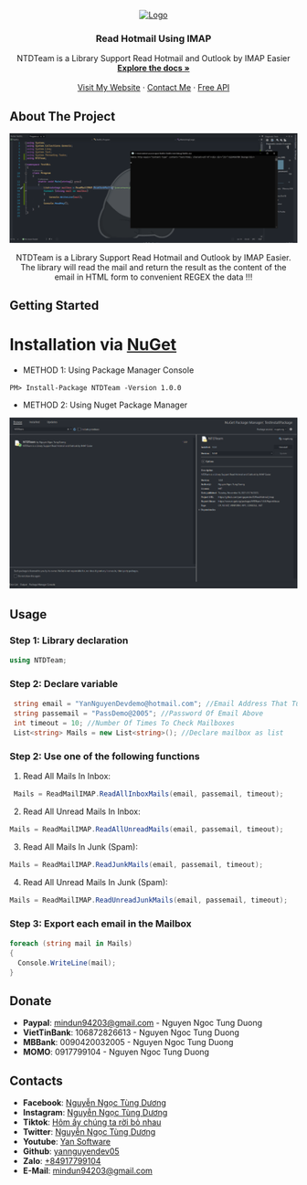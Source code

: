 
<div id="top"></div>

<!-- PROJECT LOGO -->
<br />
<div align="center">
  <a href="https://github.com/othneildrew/Best-README-Template">
    <img src="image/mail.ico" alt="Logo" width="80" height="80">
  </a>

  <h3 align="center">Read Hotmail Using IMAP</h3>

  <p align="center">
    NTDTeam is a Library Support Read Hotmail and Outlook by IMAP Easier
    <br />
    <a href=""><strong>Explore the docs »</strong></a>
    <br />
    <br />
    <a href="https://yansoftware.vn/">Visit My Website</a>
    ·
    <a href="https://www.facebook.com/YanNguyenDev.Official">Contact Me</a>
    ·
    <a href="https://api.yansoftware.vn/">Free API</a>
  </p>
</div>


<!-- ABOUT THE PROJECT -->
## About The Project

<div align="center">
  <a href="https://www.facebook.com/YanNguyenDev.Official">
    <img src="image/manhinh.png">
  </a>
  <p>NTDTeam is a Library Support Read Hotmail and Outlook by IMAP Easier. The library will read the mail and return the result as the content of the email in HTML form to convenient REGEX the data !!!</p>
</div>

<!-- GETTING STARTED -->
## Getting Started
  # Installation via [NuGet](https://www.nuget.org/)
   * METHOD 1: Using Package Manager Console
```
PM> Install-Package NTDTeam -Version 1.0.0
```
   * METHOD 2: Using Nuget Package Manager

<div align="center">
  <a href="https://www.facebook.com/YanNguyenDev.Official">
    <img src="nugetpackage.png">
  </a>
</div>


<!-- USAGE EXAMPLES -->
## Usage

### Step 1: Library declaration
```csharp
using NTDTeam;
```
### Step 2: Declare variable
```csharp
 string email = "YanNguyenDevdemo@hotmail.com"; //Email Address That Turned ON IMAP
 string passemail = "PassDemo@2005"; //Password Of Email Above
 int timeout = 10; //Number Of Times To Check Mailboxes
 List<string> Mails = new List<string>(); //Declare mailbox as list
```
### Step 2: Use one of the following functions
1. Read All Mails In Inbox:
```csharp
 Mails = ReadMailIMAP.ReadAllInboxMails(email, passemail, timeout);
```

2. Read All Unread Mails In Inbox:
```csharp
Mails = ReadMailIMAP.ReadAllUnreadMails(email, passemail, timeout);
```
3. Read All Mails In Junk (Spam):
```csharp
Mails = ReadMailIMAP.ReadJunkMails(email, passemail, timeout);
```
4. Read All Unread Mails In Junk (Spam):
```csharp
Mails = ReadMailIMAP.ReadUnreadJunkMails(email, passemail, timeout);
```
### Step 3: Export each email in the Mailbox
```csharp
foreach (string mail in Mails)
{
  Console.WriteLine(mail);
}
```

## Donate
- **Paypal**: mindun94203@gmail.com - Nguyen Ngoc Tung Duong
- **VietTinBank**: 106872826613 - Nguyen Ngoc Tung Duong
- **MBBank**: 0090420032005 - Nguyen Ngoc Tung Duong
- **MOMO**: 0917799104 - Nguyen Ngoc Tung Duong
## Contacts
- **Facebook**: [Nguyễn Ngọc Tùng Dương](https://www.facebook.com/YanNguyenDev.Official/)  
- **Instagram**: [Nguyễn Ngọc Tùng Dương](https://www.instagram.com/yannguyendev_05/)
- **Tiktok**: [Hôm ấy chúng ta rời bỏ nhau](https://www.tiktok.com/@yannguyendev_05)
- **Twitter**: [Nguyễn Ngọc Tùng Dương](https://twitter.com/YanNguyenDev_05)
- **Youtube**: [Yan Software](https://www.youtube.com/c/YanSoftware)
- **Github**: [yannguyendev05](https://github.com/yannguyendev05/)
- **Zalo**: [+84917799104](#)
- **E-Mail**: mindun94203@gmail.com

